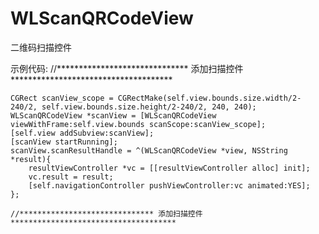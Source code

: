 # WLScanQRCodeView
二维码扫描控件

示例代码:
    //****************************** 添加扫描控件 *************************************
    
    CGRect scanView_scope = CGRectMake(self.view.bounds.size.width/2-240/2, self.view.bounds.size.height/2-240/2, 240, 240);
    WLScanQRCodeView *scanView = [WLScanQRCodeView viewWithFrame:self.view.bounds scanScope:scanView_scope];
    [self.view addSubview:scanView];
    [scanView startRunning];
    scanView.scanResultHandle = ^(WLScanQRCodeView *view, NSString *result){
        resultViewController *vc = [[resultViewController alloc] init];
        vc.result = result;
        [self.navigationController pushViewController:vc animated:YES];
    };
    
    //****************************** 添加扫描控件 *************************************
